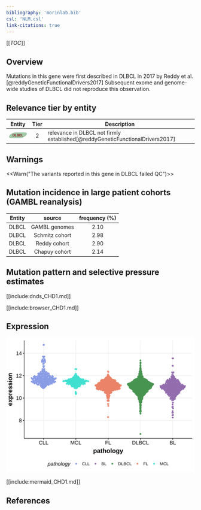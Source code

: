 ```yaml
---
bibliography: 'morinlab.bib'
csl: 'NLM.csl'
link-citations: true
---
```

[[_TOC_]]

## Overview

Mutations in this gene were first described in DLBCL in 2017 by Reddy et al.[@reddyGeneticFunctionalDrivers2017] Subsequent exome and genome-wide studies of DLBCL did not reproduce this observation. 


## Relevance tier by entity

|Entity|Tier|Description                              |
|:------:|:----:|-----------------------------------------|
|![DLBCL](images/icons/DLBCL_tier2.png) |2   |relevance in DLBCL not firmly established[@reddyGeneticFunctionalDrivers2017]|

## Warnings

<<Warn("The variants reported in this gene in DLBCL failed QC")>>

## Mutation incidence in large patient cohorts (GAMBL reanalysis)

|Entity|source        |frequency (%)|
|:------:|:--------------:|:-------------:|
|DLBCL |GAMBL genomes |2.10         |
|DLBCL |Schmitz cohort|2.98         |
|DLBCL |Reddy cohort  |2.90         |
|DLBCL |Chapuy cohort |2.14         |

## Mutation pattern and selective pressure estimates

[[include:dnds_CHD1.md]]


[[include:browser_CHD1.md]]

## Expression
![](images/gene_expression/CHD1_by_pathology.svg)

[[include:mermaid_CHD1.md]]

## References



<!-- ORIGIN: reddyGeneticFunctionalDrivers2017 -->
<!-- DLBCL: reddyGeneticFunctionalDrivers2017 -->
